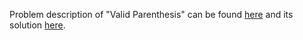 Problem description of "Valid Parenthesis" can be found [here](https://leetcode.com/problems/valid-parentheses/) and its solution [here](https://github.com/aurimas13/LeetCode-HR-MAANG/blob/main/LeetCode/Python%20Solutions/Valid%20Parentheses/valid.py).
